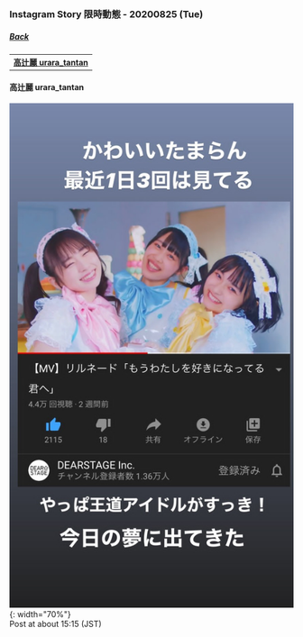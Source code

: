﻿### Instagram Story 限時動態 - 20200825 (Tue)
##### [Back](../../IGstory_List.md)

<table>
<tr>
<th><a href="#urara_tantan">高辻麗 urara_tantan</a></th>
</tr>
</table>

<a name="urara_tantan"></a>
#### 高辻麗 urara_tantan

![20200825_urara_tantan_1](../../../../../Album/Instagram/IGstory/August2020/20200825/20200825_urara_tantan_1.jpg){: width="70%"}  
Post at about 15:15 (JST)  
